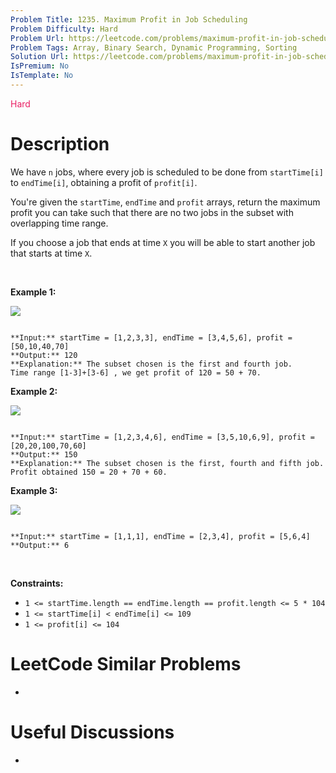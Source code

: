 ```yaml
---
Problem Title: 1235. Maximum Profit in Job Scheduling
Problem Difficulty: Hard
Problem Url: https://leetcode.com/problems/maximum-profit-in-job-scheduling/
Problem Tags: Array, Binary Search, Dynamic Programming, Sorting
Solution Url: https://leetcode.com/problems/maximum-profit-in-job-scheduling/solution/
IsPremium: No
IsTemplate: No
---
```


<span style="color: rgb(233, 30, 99);">Hard</span>

# Description

We have `n` jobs, where every job is scheduled to be done from `startTime[i]` to `endTime[i]`, obtaining a profit of `profit[i]`.


You're given the `startTime`, `endTime` and `profit` arrays, return the maximum profit you can take such that there are no two jobs in the subset with overlapping time range.


If you choose a job that ends at time `X` you will be able to start another job that starts at time `X`.


 


**Example 1:**


**![](https://assets.leetcode.com/uploads/2019/10/10/sample1_1584.png)**



```

**Input:** startTime = [1,2,3,3], endTime = [3,4,5,6], profit = [50,10,40,70]
**Output:** 120
**Explanation:** The subset chosen is the first and fourth job. 
Time range [1-3]+[3-6] , we get profit of 120 = 50 + 70.

```

**Example 2:**


**![](https://assets.leetcode.com/uploads/2019/10/10/sample22_1584.png)** 



```

**Input:** startTime = [1,2,3,4,6], endTime = [3,5,10,6,9], profit = [20,20,100,70,60]
**Output:** 150
**Explanation:** The subset chosen is the first, fourth and fifth job. 
Profit obtained 150 = 20 + 70 + 60.

```

**Example 3:**


**![](https://assets.leetcode.com/uploads/2019/10/10/sample3_1584.png)**



```

**Input:** startTime = [1,1,1], endTime = [2,3,4], profit = [5,6,4]
**Output:** 6

```

 


**Constraints:**


* `1 <= startTime.length == endTime.length == profit.length <= 5 * 104`
* `1 <= startTime[i] < endTime[i] <= 109`
* `1 <= profit[i] <= 104`




# LeetCode Similar Problems

- []()

# Useful Discussions

- []()
